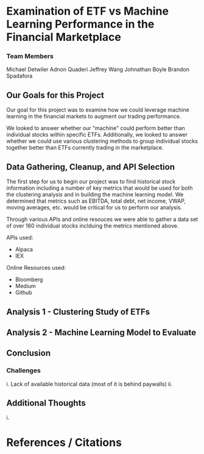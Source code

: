 # Examination of ETF vs Machine Learning Performance in the Financial Marketplace

### Team Members

Michael Detwiler
Adnon Quaderi
Jeffrey Wang
Johnathan Boyle
Brandon Spadafora

## Our Goals for this Project

Our goal for this project was to examine how we could leverage machine learning in the financial markets to augment our trading performance.

We looked to answer whether our "machine" could perform better than individual stocks within specific ETFs. Additionally, we looked to answer whether we could use various clustering methods to group individual stocks together better than ETFs currently trading in the marketplace.


## Data Gathering, Cleanup, and API Selection

The first step for us to begin our project was to find historical stock information including a number of key metrics that would be used for both the clustering analysis and in building the machine learning model. We determined that metrics such as EBITDA, total debt, net income, VWAP, moving averages, etc. would be critical for us to perform our analysis.

Through various APIs and online resouces we were able to gather a data set of over 160 individual stocks inclduing the metrics mentioned above. 

APIs used:

* Alpaca 
* IEX 

Online Resources used:

* Bloomberg
* Medium
* Github

## Analysis 1 - Clustering Study of ETFs 






## Analysis 2 - Machine Learning Model to Evaluate 





## Conclusion



### Challenges

i. Lack of available historical data (most of it is behind paywalls)
ii. 

## Additional Thoughts 

i. 

# References / Citations


